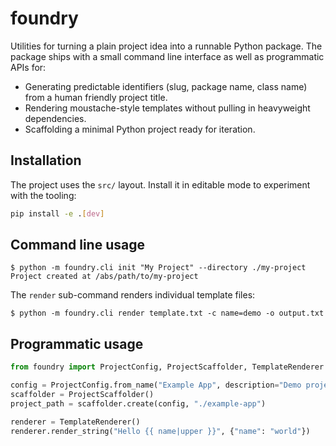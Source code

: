 # foundry

Utilities for turning a plain project idea into a runnable Python package. The
package ships with a small command line interface as well as programmatic APIs
for:

- Generating predictable identifiers (slug, package name, class name) from a
  human friendly project title.
- Rendering moustache-style templates without pulling in heavyweight
  dependencies.
- Scaffolding a minimal Python project ready for iteration.

## Installation

The project uses the `src/` layout. Install it in editable mode to experiment
with the tooling:

```bash
pip install -e .[dev]
```

## Command line usage

```
$ python -m foundry.cli init "My Project" --directory ./my-project
Project created at /abs/path/to/my-project
```

The `render` sub-command renders individual template files:

```
$ python -m foundry.cli render template.txt -c name=demo -o output.txt
```

## Programmatic usage

```python
from foundry import ProjectConfig, ProjectScaffolder, TemplateRenderer

config = ProjectConfig.from_name("Example App", description="Demo project")
scaffolder = ProjectScaffolder()
project_path = scaffolder.create(config, "./example-app")

renderer = TemplateRenderer()
renderer.render_string("Hello {{ name|upper }}", {"name": "world"})
```
